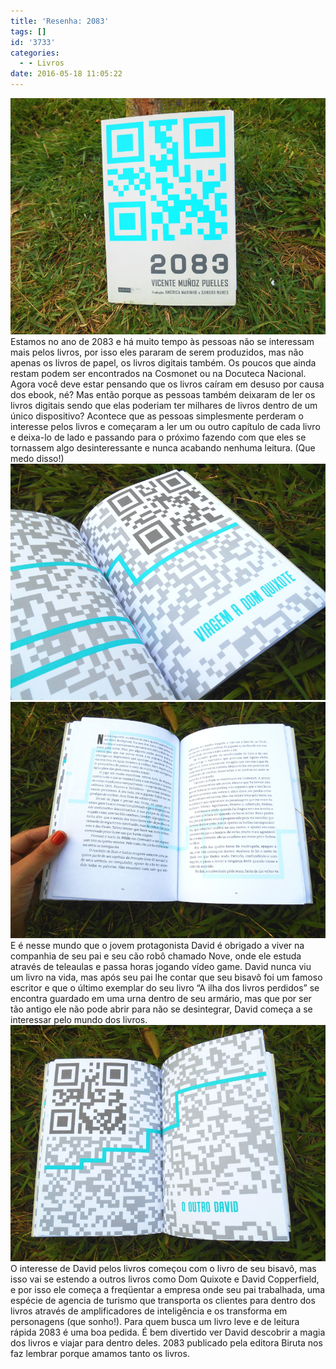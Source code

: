 ```yaml
---
title: 'Resenha: 2083'
tags: []
id: '3733'
categories:
  - - Livros
date: 2016-05-18 11:05:22
---
```


[![resenha 2083](/wp-content/uploads/2016/05/livro-2083.jpg)](/wp-content/uploads/2016/05/livro-2083.jpg) Estamos no ano de 2083 e há muito tempo às pessoas não se interessam mais pelos livros, por isso eles pararam de serem produzidos, mas não apenas os livros de papel, os livros digitais também. Os poucos que ainda restam podem ser encontrados na Cosmonet ou na Docuteca Nacional. Agora você deve estar pensando que os livros caíram em desuso por causa dos ebook, né? Mas então porque as pessoas também deixaram de ler os livros digitais sendo que elas poderiam ter milhares de livros dentro de um único dispositivo? Acontece que as pessoas simplesmente perderam o interesse pelos livros e começaram a ler um ou outro capítulo de cada livro e deixa-lo de lado e passando para o próximo fazendo com que eles se tornassem algo desinteressante e nunca acabando nenhuma leitura. (Que medo disso!) [![resumo do livro 2083](/wp-content/uploads/2016/05/resenha-2083.jpg)](/wp-content/uploads/2016/05/resenha-2083.jpg) [![livro 2083 - resenha ](/wp-content/uploads/2016/05/resumo-2083.jpg)](/wp-content/uploads/2016/05/resumo-2083.jpg) E é nesse mundo que o jovem protagonista David é obrigado a viver na companhia de seu pai e seu cão robô chamado Nove, onde ele estuda através de teleaulas e passa horas jogando vídeo game. David nunca viu um livro na vida, mas após seu pai lhe contar que seu bisavô foi um famoso escritor e que o último exemplar do seu livro “A ilha dos livros perdidos” se encontra guardado em uma urna dentro de seu armário, mas que por ser tão antigo ele não pode abrir para não se desintegrar, David começa a se interessar pelo mundo dos livros. [![2083 livro - resumo ](/wp-content/uploads/2016/05/livro-2083-resenha.jpg)](/wp-content/uploads/2016/05/livro-2083-resenha.jpg) O interesse de David pelos livros começou com o livro de seu bisavô, mas isso vai se estendo a outros livros como Dom Quixote e David Copperfield, e por isso ele começa a freqüentar a empresa onde seu pai trabalhada, uma espécie de agencia de turismo que transporta os clientes para dentro dos livros através de amplificadores de inteligência e os transforma em personagens (que sonho!). Para quem busca um livro leve e de leitura rápida 2083 é uma boa pedida. É bem divertido ver David descobrir a magia dos livros e viajar para dentro deles. 2083 publicado pela editora Biruta nos faz lembrar porque amamos tanto os livros.
